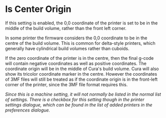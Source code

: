 Is Center Origin
====
If this setting is enabled, the 0,0 coordinate of the printer is set to be in the middle of the build volume, rather than the front left corner.

In some printer the firmware considers the 0,0 coordinate to be in the centre of the build volume. This is common for delta-style printers, which generally have cylindrical build volumes rather than cuboids.

If the zero coordinate of the printer is in the centre, then the final g-code will contain negative coordinates as well as positive coordinates. The coordinate origin will be in the middle of Cura's build volume. Cura will also show its tricolor coordinate marker in the centre. However the coordinates of 3MF files will still be treated as if the coordinate origin is in the front-left corner of the printer, since the 3MF file format requires this.

*Since this is a machine setting, it will not normally be listed in the normal list of settings. There is a checkbox for this setting though in the printer settings dialogue, which can be found in the list of added printers in the preferences dialogue.*